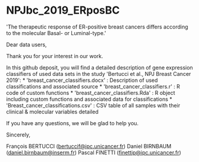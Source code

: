 # NPJbc_2019_ERposBC

'The therapeutic response of ER-positive breast cancers differs according to the molecular Basal- or Luminal-type.'

Dear data users,

Thank you for your interest in our work.

In this github deposit, you will find a detailed description of gene expression classifiers of used data sets in the study 'Bertucci et al., NPJ Breast Cancer 2019':
	* 'breast_cancer_classifiers.docx' : Description of used classifications and associated source
	* 'breast_cancer_classifiers.r' : R code of custom functions
	* 'breast_cancer_classifiers.Rda' : R object including custom functions and associated data for classifications
	* 'Breast_cancer_classifications.csv' : CSV table of all samples with their clinical & molecular variables detailed

If you have any questions, we will be glad to help you.

Sincerely,

François BERTUCCI (bertuccif@ipc.unicancer.fr)
Daniel BIRNBAUM (daniel.birnbaum@inserm.fr)
Pascal FINETTI	(finettip@ipc.unicancer.fr)

